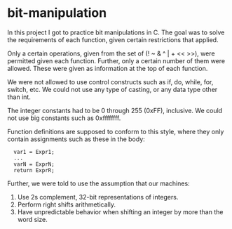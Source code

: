 # bit-manipulation
In this project I got to practice bit manipulations in C. 
The goal was to solve the requirements of each function,
given certain restrictions that applied.

Only a certain operations, given from the set of 
(! ~ & ^ | + << >>), were permitted given each function.
Further, only a certain number of them were allowed.
These were given as information at the top of each function.

We were not allowed to use control constructs such as if,
do, while, for, switch, etc. We could not use any type of casting,
or any data type other than int.  

The integer constants had to be 0 through 255 (0xFF), inclusive.
We could not use big constants such as 0xffffffff.

Function definitions are supposed to conform to this style, where they
only contain assignments such as these in the body:

      var1 = Expr1;
      ...
      varN = ExprN;
      return ExprR;


Further, we were told to use the assumption that our machines:
  1. Use 2s complement, 32-bit representations of integers.
  2. Perform right shifts arithmetically.
  3. Have unpredictable behavior when shifting an integer by more
     than the word size.



